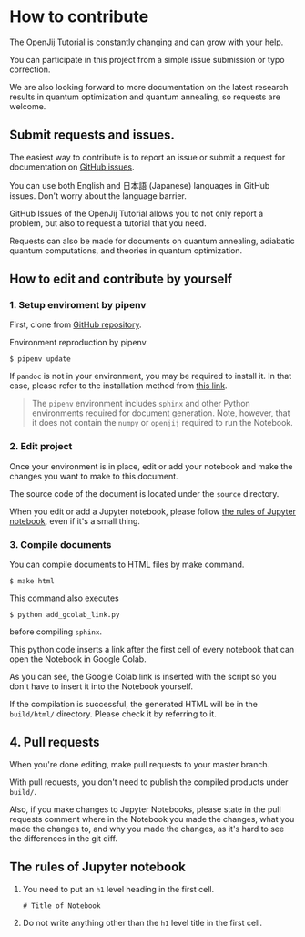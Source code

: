 # How to contribute

The OpenJij Tutorial is constantly changing and can grow with your help.

You can participate in this project from a simple issue submission or typo correction.

We are also looking forward to more documentation on the latest research results in quantum optimization and quantum annealing, so requests are welcome.

## Submit requests and issues.

The easiest way to contribute is to report an issue 
or submit a request for documentation
on [GitHub issues](https://github.com/OpenJij/OpenJijTutorial/issues).

You can use both English and 日本語 (Japanese) languages in GitHub issues.
Don't worry about the language barrier.

GitHub Issues of the OpenJij Tutorial allows you to not only report a problem, but also to request a tutorial that you need.

Requests can also be made for documents on quantum annealing, adiabatic quantum computations, and theories in quantum optimization.


## How to edit and contribute by yourself

### 1. Setup enviroment by pipenv

First, clone from [GitHub repository](https://github.com/OpenJij/OpenJijTutorial).



Environment reproduction by pipenv

```
$ pipenv update
```

If `pandoc` is not in your environment, you may be required to install it. 
In that case, please refer to the installation method from [this link](https://pandoc.org/installing.html).

> The `pipenv` environment includes `sphinx` and other Python environments required for document generation.
> Note, however, that it does not contain the `numpy` or `openjij` required to run the Notebook.

### 2. Edit project

Once your environment is in place, edit or add your notebook and make the changes you want to make to this document.

The source code of the document is located under the `source` directory.

When you edit or add a Jupyter notebook, please follow [the rules of Jupyter notebook](#rules), even if it's a small thing.

### 3. Compile documents

You can compile documents to HTML files by make command.
```shell
$ make html
```

This command also executes

```shell
$ python add_gcolab_link.py
```

before compiling `sphinx`.

This python code inserts a link after the first cell of every notebook that can open the Notebook in Google Colab.

As you can see, the Google Colab link is inserted with the script so you don't have to insert it into the Notebook yourself.

If the compilation is successful, the generated HTML will be in the `build/html/` directory.
Please check it by referring to it.

## 4. Pull requests

When you're done editing, make pull requests to your master branch.

With pull requests, you don't need to publish the compiled products under `build/`.

Also, if you make changes to Jupyter Notebooks, please state in the pull requests comment where in the Notebook you made the changes, what you made the changes to, and why you made the changes, as it's hard to see the differences in the git diff.


<div id="rules"></div>

## The rules of Jupyter notebook


1. You need to put an `h1` level heading in the first cell.
    ```
    # Title of Notebook
    ```
2. Do not write anything other than the `h1` level title in the first cell.

